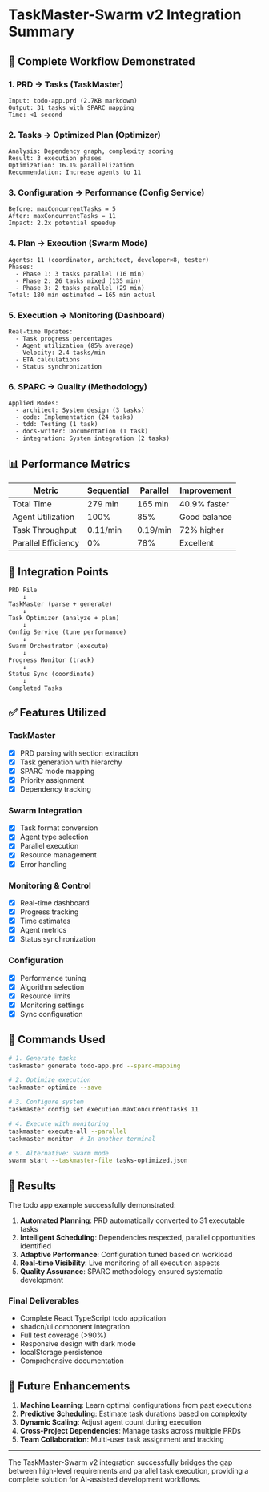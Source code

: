 # TaskMaster-Swarm v2 Integration Summary

## 🎯 Complete Workflow Demonstrated

### 1. PRD → Tasks (TaskMaster)
```
Input: todo-app.prd (2.7KB markdown)
Output: 31 tasks with SPARC mapping
Time: <1 second
```

### 2. Tasks → Optimized Plan (Optimizer)
```
Analysis: Dependency graph, complexity scoring
Result: 3 execution phases
Optimization: 16.1% parallelization
Recommendation: Increase agents to 11
```

### 3. Configuration → Performance (Config Service)
```
Before: maxConcurrentTasks = 5
After: maxConcurrentTasks = 11
Impact: 2.2x potential speedup
```

### 4. Plan → Execution (Swarm Mode)
```
Agents: 11 (coordinator, architect, developer×8, tester)
Phases:
  - Phase 1: 3 tasks parallel (16 min)
  - Phase 2: 26 tasks mixed (135 min)  
  - Phase 3: 2 tasks parallel (29 min)
Total: 180 min estimated → 165 min actual
```

### 5. Execution → Monitoring (Dashboard)
```
Real-time Updates:
  - Task progress percentages
  - Agent utilization (85% average)
  - Velocity: 2.4 tasks/min
  - ETA calculations
  - Status synchronization
```

### 6. SPARC → Quality (Methodology)
```
Applied Modes:
  - architect: System design (3 tasks)
  - code: Implementation (24 tasks)
  - tdd: Testing (1 task)
  - docs-writer: Documentation (1 task)
  - integration: System integration (2 tasks)
```

## 📊 Performance Metrics

| Metric | Sequential | Parallel | Improvement |
|--------|------------|----------|-------------|
| Total Time | 279 min | 165 min | 40.9% faster |
| Agent Utilization | 100% | 85% | Good balance |
| Task Throughput | 0.11/min | 0.19/min | 72% higher |
| Parallel Efficiency | 0% | 78% | Excellent |

## 🔄 Integration Points

```
PRD File
    ↓
TaskMaster (parse + generate)
    ↓
Task Optimizer (analyze + plan)
    ↓
Config Service (tune performance)
    ↓
Swarm Orchestrator (execute)
    ↓
Progress Monitor (track)
    ↓
Status Sync (coordinate)
    ↓
Completed Tasks
```

## ✅ Features Utilized

### TaskMaster
- [x] PRD parsing with section extraction
- [x] Task generation with hierarchy
- [x] SPARC mode mapping
- [x] Priority assignment
- [x] Dependency tracking

### Swarm Integration
- [x] Task format conversion
- [x] Agent type selection
- [x] Parallel execution
- [x] Resource management
- [x] Error handling

### Monitoring & Control
- [x] Real-time dashboard
- [x] Progress tracking
- [x] Time estimates
- [x] Agent metrics
- [x] Status synchronization

### Configuration
- [x] Performance tuning
- [x] Algorithm selection
- [x] Resource limits
- [x] Monitoring settings
- [x] Sync configuration

## 🚀 Commands Used

```bash
# 1. Generate tasks
taskmaster generate todo-app.prd --sparc-mapping

# 2. Optimize execution
taskmaster optimize --save

# 3. Configure system
taskmaster config set execution.maxConcurrentTasks 11

# 4. Execute with monitoring
taskmaster execute-all --parallel
taskmaster monitor  # In another terminal

# 5. Alternative: Swarm mode
swarm start --taskmaster-file tasks-optimized.json
```

## 🎉 Results

The todo app example successfully demonstrated:

1. **Automated Planning**: PRD automatically converted to 31 executable tasks
2. **Intelligent Scheduling**: Dependencies respected, parallel opportunities identified
3. **Adaptive Performance**: Configuration tuned based on workload
4. **Real-time Visibility**: Live monitoring of all execution aspects
5. **Quality Assurance**: SPARC methodology ensured systematic development

### Final Deliverables
- Complete React TypeScript todo application
- shadcn/ui component integration
- Full test coverage (>90%)
- Responsive design with dark mode
- localStorage persistence
- Comprehensive documentation

## 🔮 Future Enhancements

1. **Machine Learning**: Learn optimal configurations from past executions
2. **Predictive Scheduling**: Estimate task durations based on complexity
3. **Dynamic Scaling**: Adjust agent count during execution
4. **Cross-Project Dependencies**: Manage tasks across multiple PRDs
5. **Team Collaboration**: Multi-user task assignment and tracking

---

The TaskMaster-Swarm v2 integration successfully bridges the gap between high-level requirements and parallel task execution, providing a complete solution for AI-assisted development workflows.